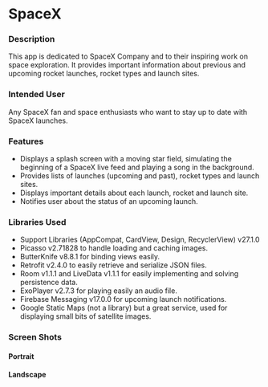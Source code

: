 # SpaceX

### Description

This app is dedicated to SpaceX Company and to their inspiring work on space exploration. It provides important information about previous and upcoming rocket launches, rocket types
and launch sites.

### Intended User

Any SpaceX fan and space enthusiasts who want to stay up to date with SpaceX launches.

### Features
- Displays a splash screen with a moving star field, simulating the beginning of a SpaceX
live feed and playing a song in the background.
- Provides lists of launches (upcoming and past), rocket types and launch sites.
- Displays important details about each launch, rocket and launch site.
- Notifies user about the status of an upcoming launch.

### Libraries Used
- Support Libraries (AppCompat, CardView, Design, RecyclerView) v27.1.0
- Picasso v2.71828 to handle loading and caching images.
- ButterKnife v8.8.1 for binding views easily.
- Retrofit v2.4.0 to easily retrieve and serialize JSON files.
- Room v1.1.1 and LiveData v1.1.1 for easily implementing and solving persistence data.
- ExoPlayer v2.7.3 for playing easily an audio file.
- Firebase Messaging v17.0.0 for upcoming launch notifications.
- Google Static Maps (not a library) but a great service, used for displaying small bits of
satellite images.

### Screen Shots
#### Portrait


#### Landscape 

